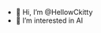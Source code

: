 - 👋 Hi, I’m @HellowCkitty
- 👀 I’m interested in AI

<!---
HellowCkitty/HellowCkitty is a ✨ special ✨ repository because its `README.md` (this file) appears on your GitHub profile.
You can click the Preview link to take a look at your changes.
--->
